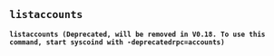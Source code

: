 ## **`listaccounts`**

**`listaccounts (Deprecated, will be removed in V0.18. To use this command, start syscoind with -deprecatedrpc=accounts)`**
